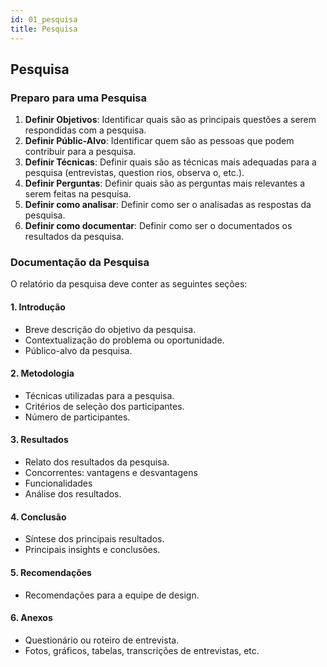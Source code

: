```yaml
---
id: 01_pesquisa
title: Pesquisa
---
```


## Pesquisa

### Preparo para uma Pesquisa

1. **Definir Objetivos**: Identificar quais são as principais questões a serem respondidas com a pesquisa.
2. **Definir Públic-Alvo**: Identificar quem são as pessoas que podem contribuir para a pesquisa.
3. **Definir Técnicas**: Definir quais são as técnicas mais adequadas para a pesquisa (entrevistas, question rios, observa o, etc.).
4. **Definir Perguntas**: Definir quais são as perguntas mais relevantes a serem feitas na pesquisa.
5. **Definir como analisar**: Definir como ser o analisadas as respostas da pesquisa.
6. **Definir como documentar**: Definir como ser o documentados os resultados da pesquisa.

### Documentação da Pesquisa

O relatório da pesquisa deve conter as seguintes seções:

#### 1. Introdução

* Breve descrição do objetivo da pesquisa.
* Contextualização do problema ou oportunidade.
* Público-alvo da pesquisa.

#### 2. Metodologia

* Técnicas utilizadas para a pesquisa.
* Critérios de seleção dos participantes.
* Número de participantes.

#### 3. Resultados

* Relato dos resultados da pesquisa.
* Concorrentes: vantagens e desvantagens
* Funcionalidades
* Análise dos resultados.

#### 4. Conclusão

* Síntese dos principais resultados.
* Principais insights e conclusões.

#### 5. Recomendações

* Recomendações para a equipe de design.

#### 6. Anexos

* Questionário ou roteiro de entrevista.
* Fotos, gráficos, tabelas, transcrições de entrevistas, etc.


